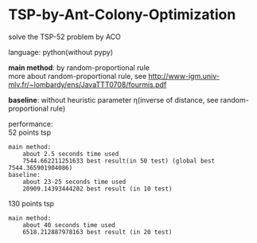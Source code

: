 # TSP-by-Ant-Colony-Optimization
solve the TSP-52 problem by ACO  
  
language: python(without pypy)  

**main method**: by random-proportional rule  
more about random-proportional rule, see http://www-igm.univ-mlv.fr/~lombardy/ens/JavaTTT0708/fourmis.pdf  
  
**baseline**: without heuristic parameter η(inverse of distance, see random-proportional rule)  
  
performance:  
52 points tsp  

    main method:  
        about 2.5 seconds time used  
        7544.662211251633 best result(in 50 test) (global best 7544.365901904086)  
    baseline:  
        about 23-25 seconds time used  
        20909.14393444202 best result (in 10 test)  
        
130 points tsp  

    main method:  
        about 40 seconds time used  
        6518.212887978163 best result (in 20 test)  
